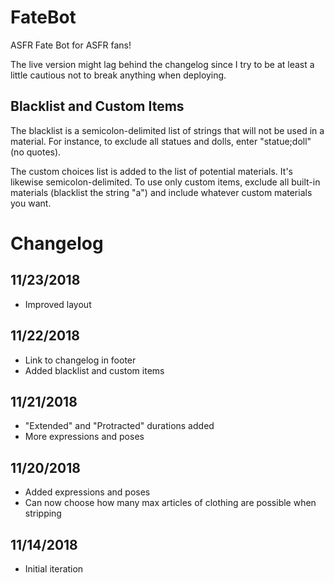 # FateBot

ASFR Fate Bot for ASFR fans!

The live version might lag behind the changelog since I try to be at least a little cautious not to break anything when deploying.

## Blacklist and Custom Items

The blacklist is a semicolon-delimited list of strings that will not be used in a material. For instance, to exclude all statues and dolls, enter "statue;doll" (no quotes).

The custom choices list is added to the list of potential materials. It's likewise semicolon-delimited. To use only custom items, exclude all built-in materials (blacklist the string "a") and include whatever custom materials you want.

# Changelog

## 11/23/2018

* Improved layout

## 11/22/2018

* Link to changelog in footer
* Added blacklist and custom items

## 11/21/2018

* "Extended" and "Protracted" durations added
* More expressions and poses

## 11/20/2018

* Added expressions and poses
* Can now choose how many max articles of clothing are possible when stripping

## 11/14/2018

* Initial iteration




